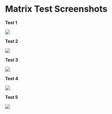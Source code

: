 Matrix Test Screenshots
==========================

**Test 1**

![](https://github.com/asu-cis-355/matrix/blob/master/proof1.jpg)

**Test 2**

![](https://github.com/asu-cis-355/matrix/blob/master/proof2.jpg)

**Test 3**

![](https://github.com/asu-cis-355/matrix/blob/master/proof3.jpg)

**Test 4**

![](https://github.com/asu-cis-355/matrix/blob/master/proof4.jpg)

**Test 5**

![](https://github.com/asu-cis-355/matrix/blob/master/proof5.jpg)